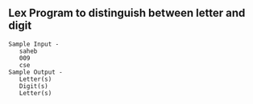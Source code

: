 ## Lex Program to distinguish between letter and digit
    Sample Input -
       saheb
       009
       cse
    Sample Output -
       Letter(s)
       Digit(s)
       Letter(s)
    
